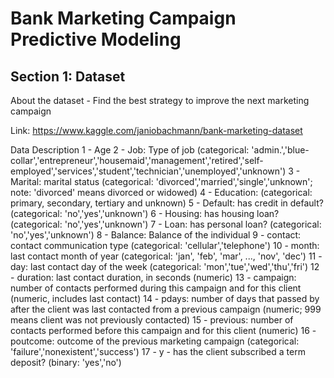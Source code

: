 # Bank Marketing Campaign Predictive Modeling

## Section 1: Dataset

About the dataset - Find the best strategy to improve the next marketing campaign

Link: https://www.kaggle.com/janiobachmann/bank-marketing-dataset

Data Description
1 - Age
2 - Job: Type of job (categorical: 'admin.','blue-collar','entrepreneur','housemaid','management','retired','self-employed','services','student','technician','unemployed','unknown')
3 - Marital: marital status (categorical: 'divorced','married','single','unknown'; note: 'divorced' means divorced or widowed)
4 - Education: (categorical: primary, secondary, tertiary and unknown)
5 - Default: has credit in default? (categorical: 'no','yes','unknown')
6 - Housing: has housing loan? (categorical: 'no','yes','unknown')
7 - Loan: has personal loan? (categorical: 'no','yes','unknown')
8 - Balance: Balance of the individual
9 - contact: contact communication type (categorical: 'cellular','telephone')
10 - month: last contact month of year (categorical: 'jan', 'feb', 'mar', ..., 'nov', 'dec')
11 - day: last contact day of the week (categorical: 'mon','tue','wed','thu','fri')
12 - duration: last contact duration, in seconds (numeric)
13 - campaign: number of contacts performed during this campaign and for this client (numeric, includes last contact)
14 - pdays: number of days that passed by after the client was last contacted from a previous campaign (numeric; 999 means client was not previously contacted)
15 - previous: number of contacts performed before this campaign and for this client (numeric)
16 - poutcome: outcome of the previous marketing campaign (categorical: 'failure','nonexistent','success')
17 - y - has the client subscribed a term deposit? (binary: 'yes','no')
